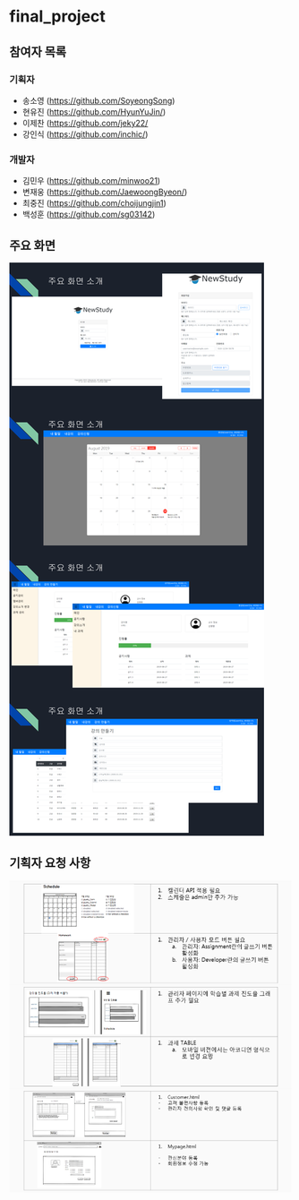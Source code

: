# final_project

## 참여자 목록
### 기획자
* 송소영 (<https://github.com/SoyeongSong>)
* 현유진 (<https://github.com/HyunYuJin/>)
* 이제찬 (<https://github.com/jeky22/>
* 강인식 (<https://github.com/inchic/>)
### 개발자
* 김민우 (<https://github.com/minwoo21>)
* 변재웅 (<https://github.com/JaewoongByeon/>)
* 최중진 (<https://github.com/choijungjin1>)
* 백성훈 (<https://github.com/sg03142>)

## 주요 화면
![주요 화면](view.png)

## 기획자 요청 사항
![기획자 요청 사항](request.png)
